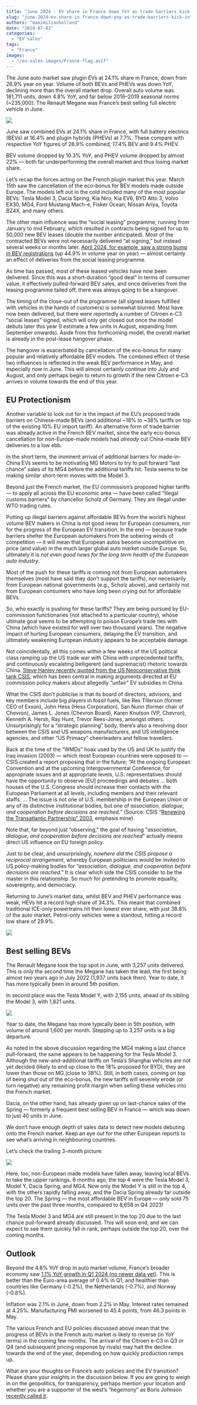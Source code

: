 ```yaml
---
title: "June 2024 - EV share in France down YoY as trade barriers kick in"
slug: "june-2024-ev-share-in-france-down-yoy-as-trade-barriers-kick-in"
authors: "maximilianholland"
date: "2024-07-03"
categories:
  - "EV sales"
tags:
  - "France"
images:
  - "/ev-sales-images/France-flag.avif"
---
```


The June auto market saw plugin EVs at 24.1% share in France, down from 26.9% year on year. Volume of both BEVs and PHEVs was down YoY, declining more than the overall market drop. Overall auto volume was 181,711 units, down 4.8% YoY, and far below 2016–2019 seasonal norms (~235,000). The Renault Megane was France’s best selling full electric vehicle in June.

![](/ev-sales-images/2024-06-France-Passenger-Auto-Registrations.avif)

June saw combined EVs at 24.1% share in France, with full battery electrics (BEVs) at 16.4% and plugin hybrids (PHEVs) at 7.7%. These compare with respective YoY figures of 26.9% combined, 17.4% BEV and 9.4% PHEV.

BEV volume dropped by 10.3% YoY, and PHEV volume dropped by almost 22% — both far underperforming the overall market and thus losing market share.

Let’s recap the forces acting on the French plugin market this year. March 15th saw the cancellation of the eco-bonus for BEV models made outside Europe. The models left out in the cold included many of the most popular BEVs: Tesla Model 3, Dacia Spring, Kia Niro, Kia EV6, BYD Atto 3, Volvo EX30, MG4, Ford Mustang Mach-e, Fisker Ocean, Nissan Ariya, Toyota BZ4X, and many others.

The other main influence was the “social leasing” programme, running from January to mid February, which resulted in contracts being signed for up to 50,000 new BEV leases (double the number anticipated). Most of the contracted BEVs were not necessarily delivered “at signing,” but instead several weeks or months later. [April 2024, for example, saw a strong bump in BEV registrations](/2024/05/07/april-2024-peugeot-dominates-electric-car-market-in-france/) (up 44.9% in volume year on year) — almost certainly an effect of deliveries from the social leasing programme.

As time has passed, most of these leased vehicles have now been delivered. Since this was a short-duration “good deal” in terms of consumer value, it effectively pulled-forward BEV sales, and once deliveries from the leasing programme tailed off, there was always going to be a hangover.

The timing of the close-out of the programme (all signed leases fulfilled with vehicles in the hands of customers) is somewhat blurred. Most have now been delivered, but there were reportedly a number of Citroen e-C3 “social leases” signed, which will only get closed out once the model debuts later this year (I estimate a few units in August, expanding from September onwards). Aside from this forthcoming model, the overall market is already in the post-lease hangover phase.

The hangover is exacerbated by cancellation of the eco-bonus for many popular and relatively affordable BEV models. The combined effect of these two influences is reflected in the weak BEV performance in May, and especially now in June. This will almost certainly continue into July and August, and only perhaps begin to return to growth if the new Citroen e-C3 arrives in volume towards the end of this year.

## EU Protectionism

Another variable to look out for is the impact of the EU’s proposed trade barriers on Chinese-made BEVs (and additional ~18% to ~38% tariffs on top of the existing 10% EU import tariff). An alternative form of trade barrier was already active in the French BEV market, since the early eco-bonus cancellation for non-Europe-made models had _already_ cut China-made BEV deliveries to a low ebb.

In the short term, the imminent arrival of additional barriers for made-in-China EVs seems to be motivating MG Motors to try to pull forward “last chance” sales of its MG4 before the additional tariffs hit. Tesla seems to be making similar short-term moves with the Model 3.

Beyond just the French market, the EU commission’s proposed higher tariffs — to apply all across the EU economic area — have been called “illegal customs barriers” by chancellor Scholz of Germany. They are illegal under WTO trading rules.

Putting up illegal barriers against affordable BEVs from the world’s highest volume BEV makers in China is not good news for European consumers, nor for the progress of the European EV transition. In the end — because trade barriers shelter the European automakers from the sobering winds of competition — it will mean that European autos become uncompetitive on price (and value) in the much larger global auto market outside Europe. So, ultimately it is _not even good news for the long term health of the European auto industry_.

Most of the push for these tariffs is coming not from European automakers themselves (most have said they don’t support the tariffs), nor necessarily from European national governments (e.g., Scholz above), and certainly not from European consumers who have long been crying out for affordable BEVs.

So, who exactly is pushing for these tariffs? They are being pursued by EU-commission functionaries (not attached to a particular country), whose ultimate goal seems to be attempting to poison Europe’s trade ties with China (which have existed for well over two thousand years). The negative impact of hurting European consumers, delaying the EV transition, and ultimately weakening European industry appears to be acceptable damage.

Not coincidentally, all this comes within a few weeks of the US political class ramping up the US trade war with China with unprecedented tariffs, and continuously escalating belligerent (and supremacist) rhetoric towards China. [Steve Hanley recently quoted from the US Neoconservative think tank CSIS](https://cleantechnica.com/2024/06/23/eu-china-holding-talks-on-electric-car-tariffs-ahead-of-november-deadline/), which has been central in making arguments directed at EU commission policy makers about allegedly “unfair” EV subsidies in China.

What the CSIS don’t publicise is that its board of directors, advisors, and key members include big players in fossil fuels, like Rex Tillerson (former CEO of Exxon), John Hess (Hess Corporation), San Nunn (former chair of Chevron), James L. Jones (Chevron Board), Karen Knutson (VP, Chevron), Kenneth A. Hersh, Ray Hunt, Trevor Rees-Jones, amongst others. Unsurprisingly for a “strategic planning” body, there’s also a revolving door between the CSIS and US weapons manufacturers, and US intelligence agencies, and other “US Primacy” cheerleaders and fellow travellers.

Back at the time of the “WMDs” hoax used by the US and UK to justify the Iraq invasion (2003) — which most European countries were opposed to — CSIS created a report proposing that in the future; “At the ongoing European Convention and at the upcoming Intergovernmental Conference, for appropriate issues and at appropriate levels, U.S. representatives should have the opportunity to observe \[EU\] proceedings and debates … both houses of the U.S. Congress should increase their contacts with the European Parliament at all levels, including members and their relevant staffs. … The issue is not one of U.S. membership in the European Union or any of its distinctive institutional bodies, but one of _association, dialogue, and cooperation before decisions are reached._” (Source: CSIS “[Renewing the Transatlantic Partnership” 2003](https://www.aei.org/articles/renewing-the-transatlantic-partnership/), emphasis mine).

Note that, far beyond just “observing,” the goal of having “_association, dialogue, and cooperation before decisions are reached_” actually means direct US influence on EU foreign policy.

Just to be clear, and unsurprisingly, _nowhere did the CSIS propose a reciprocal arrangement_, whereby European politicians would be invited to US policy-making bodies for _“association, dialogue, and cooperation before decisions are reached_.” It is clear which side the CSIS consider to be the master in this relationship. So much for pretending to promote equality, sovereignty, and democracy.

Returning to June’s market data, whilst BEV and PHEV performance was weak, HEVs hit a record high share of 34.3%. This meant that combined traditional ICE-only powertrains hit their lowest ever share, with just 38.8% of the auto market. Petrol-only vehicles were a standout, hitting a record low share of 29.9%.

![](/ev-sales-images/2024-06-France-Monthly-Powertrain-Market-Share.avif)

## Best selling BEVs

The Renault Megane took the top spot in June, with 3,257 units delivered. This is only the second time the Megane has taken the lead, the first being almost two years ago in July 2022 (1,937 units back then). Year to date, it has more typically been in around 5th position.

In second place was the Tesla Model Y, with 2,155 units, ahead of its sibling the Model 3, with 1,821 units.

![](/ev-sales-images/2024-06-France-BEVs.avif)

Year to date, the Megane has more typically been in 5th position, with volume of around 1,600 per month. Stepping up to 3,257 units is a big departure.

As noted in the above discussion regarding the MG4 making a last chance pull-forward, the same appears to be happening for the Tesla Model 3. Although the new-and-additional tariffs on Tesla’s Shanghai vehicles are not yet decided (likely to end up close to the 18% proposed for BYD), they are lower than those on MG (close to 38%). Still, in both cases, coming on top of being shut out of the eco-bonus, the new tariffs will severely erode (or turn negative) any remaining profit margin when selling these vehicles into the French market.

Dacia, on the other hand, has already given up on last-chance sales of the Spring — formerly a frequent best selling BEV in France — which was down to just 40 units in June.

We don’t have enough depth of sales data to detect new models debuting onto the French market. Keep an eye out for the other European reports to see what’s arriving in neighbouring countries.

Let’s check the trailing 3-month picture:

![](/ev-sales-images/2024-06-France-BEVs-Trailing-Qtr.avif)

Here, too, non-European made models have fallen away, leaving local BEVs to take the upper rankings. 6 months ago, the top 4 were the Tesla Model 3, Model Y, Dacia Spring, and MG4. Now only the Model Y is still in the top 4, with the others rapidly falling away, and the Dacia Spring already far outside the top 20. The Spring — the most affordable BEV in Europe — only sold 75 units over the past three months, compared to 8,658 in Q4 2023!

The Tesla Model 3 and MG4 are still present in the top 20 due to the last chance pull-forward already discussed. This will soon end, and we can expect to see them quickly fall in rank, perhaps outside the top 20, over the coming months.

## Outlook

Beyond the 4.8% YoY drop in auto market volume, France’s broader economy saw [1.1% YoY growth in Q1 2024 (no newer data yet)](https://tradingeconomics.com/france/indicators). This is better than the Euro-area average of 0.4% in Q1, and healthier than countries like Germany (-0.2%), the Netherlands (-0.7%), and Norway (-0.8%).

Inflation was 2.1% in June, down from 2.2% in May. Interest rates remained at 4.25%. Manufacturing PMI worsened to 45.4 points, from 46.3 points in May.

The various French and EU policies discussed above mean that the progress of BEVs in the French auto market is likely to reverse (in YoY terms) in the coming few months. The arrival of the Citroen e-C3 in Q3 or Q4 (and subsequent pricing response by rivals) may halt the decline towards the end of the year, depending on how quickly production ramps up.

What are your thoughts on France’s auto policies and the EV transition? Please share your insights in the discussion below. If you are going to weigh in on the geopolitics, for transparency, perhaps mention your location and whether you are a supporter of the west’s “hegemony” as Boris Johnson [recently called it](https://archive.is/mnvBA).